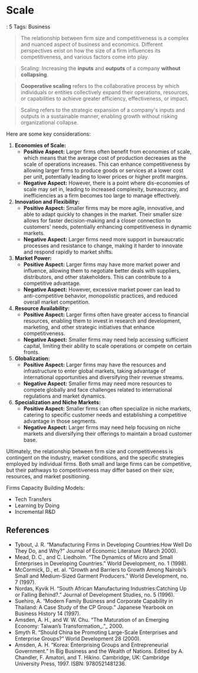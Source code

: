 # Scale

: 5
Tags: Business

> The relationship between firm size and competitiveness is a complex and nuanced aspect of business and economics. Different perspectives exist on how the size of a firm influences its competitiveness, and various factors come into play.
> 

> Scaling:  Increasing the **inputs** and **outputs** of a company **without collapsing**.
> 

> **Cooperative scaling** refers to the collaborative process by which individuals or entities collectively expand their operations, resources, or capabilities to achieve greater efficiency, effectiveness, or impact.
> 

> Scaling refers to the strategic expansion of a company's inputs and outputs in a sustainable manner, enabling growth without risking organizational collapse.
> 

Here are some key considerations:

1. **Economies of Scale:**
    - **Positive Aspect:** Larger firms often benefit from economies of scale, which means that the average cost of production decreases as the scale of operations increases. This can enhance competitiveness by allowing larger firms to produce goods or services at a lower cost per unit, potentially leading to lower prices or higher profit margins.
    - **Negative Aspect:** However, there is a point where dis-economies of scale may set in, leading to increased complexity, bureaucracy, and inefficiencies as a firm becomes too large to manage effectively.
2. **Innovation and Flexibility:**
    - **Positive Aspect:** Smaller firms may be more agile, innovative, and able to adapt quickly to changes in the market. Their smaller size allows for faster decision-making and a closer connection to customers' needs, potentially enhancing competitiveness in dynamic markets.
    - **Negative Aspect:** Larger firms need more support in bureaucratic processes and resistance to change, making it harder to innovate and respond rapidly to market shifts.
3. **Market Power:**
    - **Positive Aspect:** Larger firms may have more market power and influence, allowing them to negotiate better deals with suppliers, distributors, and other stakeholders. This can contribute to a competitive advantage.
    - **Negative Aspect:** However, excessive market power can lead to anti-competitive behavior, monopolistic practices, and reduced overall market competition.
4. **Resource Availability:**
    - **Positive Aspect:** Larger firms often have greater access to financial resources, enabling them to invest in research and development, marketing, and other strategic initiatives that enhance competitiveness.
    - **Negative Aspect:** Smaller firms may need help accessing sufficient capital, limiting their ability to scale operations or compete on certain fronts.
5. **Globalization:**
    - **Positive Aspect:** Larger firms may have the resources and infrastructure to enter global markets, taking advantage of international opportunities and diversifying their revenue streams.
    - **Negative Aspect:** Smaller firms may need more resources to compete globally and face challenges related to international regulations and market dynamics.
6. **Specialization and Niche Markets:**
    - **Positive Aspect:** Smaller firms can often specialize in niche markets, catering to specific customer needs and establishing a competitive advantage in those segments.
    - **Negative Aspect:** Larger firms may need help focusing on niche markets and diversifying their offerings to maintain a broad customer base.

Ultimately, the relationship between firm size and competitiveness is contingent on the industry, market conditions, and the specific strategies employed by individual firms. Both small and large firms can be competitive, but their pathways to competitiveness may differ based on their size, resources, and market positioning.

Firms Capacity Building Models:

- Tech Transfers
- Learning by Doing
- Incremental R&D

## References

- Tybout, J. R. “Manufacturing Firms in Developing Countries:How Well Do They Do, and Why?” Journal of Economic Literature (March 2000).
- Mead, D. C., and C. Liedholm. “The Dynamics of Micro and Small Enterprises in Developing Countries.” World Development, no. 1 (1998).
- McCormick, D., et. al. “Growth and Barriers to Growth Among Nairobi’s Small and Medium-Sized Garment Producers.” World Development, no. 7 (1997).
- Nordas, Kyvik H. “South African Manufacturing Industries:Catching Up or Falling Behind?.” Journal of Development Studies, no. 5 (1996).
- Suehiro, A. “Modern Family Business and Corporate Capability in Thailand: A Case Study of the CP Group.” Japanese Yearbook on Business History 14 (1997).
- Amsden, A. H., and W. W. Chu. “The Maturation of an Emerging Economy: Taiwan’s Transformation_.”_ 2000.
- Smyth R. “Should China be Promoting Large-Scale Enterprises and Enterprise Groups?” World Development 28 (2000).
- Amsden, A. H. “Korea: Enterprising Groups and Entrepreneurial Government.” In Big Business and the Wealth of Nations. Edited by A. Chandler, F. Amatori, and T. Hikino. Cambridge, UK: Cambridge University Press, 1997. ISBN: 9780521481236.